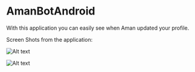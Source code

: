 # AmanBotAndroid
With this application you can easily see when Aman updated your profile. 

Screen Shots from the application:


![Alt text](https://s30.postimg.org/iikni7xw1/h_AMAss.png "Yoav Franco - Updater For Aman app main page")

![Alt text](https://s29.postimg.org/hip439taf/h_AMAs2s.png "Yoav Franco - Updater For Aman app main page")



